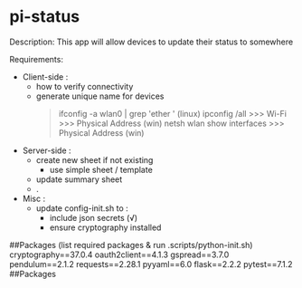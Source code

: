 # pi-status

Description: This app will allow devices to update their status to somewhere

Requirements:

- Client-side :
  - how to verify connectivity
  - generate unique name for devices
    > ifconfig -a wlan0 | grep 'ether ' (linux)
    > ipconfig /all >>> Wi-Fi >>> Physical Address (win)
    > netsh wlan show interfaces >>> Physical Address (win)
- Server-side :
  - create new sheet if not existing
    - use simple sheet / template
  - update summary sheet
  - .
- Misc :
  - update config-init.sh to :
    - include json secrets (√)
    - ensure cryptography installed

##Packages (list required packages & run .scripts/python-init.sh)
cryptography==37.0.4
oauth2client==4.1.3
gspread==3.7.0
pendulum==2.1.2
requests==2.28.1
pyyaml==6.0
flask==2.2.2
pytest==7.1.2
##Packages
